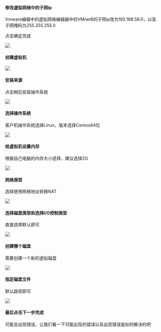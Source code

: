 #### 修改虚拟网络中的子网ip

Vmware编辑中的虚拟网络编辑器中的VMnet8的子网ip改为192.168.56.0，以及子网掩码为255.255.255.0

点击确定完成

![](/assets/图3-1.png)

#### 创建虚拟机

![](/assets/图3-2.png)

#### 安装来源

点击稍后安装操作系统

![](/assets/图3-3.png)

#### 选择操作系统

客户机操作系统选择Linux，版本选择Centos64位

![](/assets/图3-4.png)

#### 给虚拟机设置内存

根据自己电脑的内存大小选择，建议选择2G

![](/assets/图3-5.png)

#### 网络类型

选择使用网络地址转换NAT

![](/assets/图3-6.png)

#### 选择磁盘类型和选择I/O控制类型

直接选择默认即可

![](/assets/图3-7.png)

#### 创建哪个磁盘

需要创建一个新的虚拟磁盘

![](/assets/图3-8.png)

#### 指定磁盘文件

默认路径即可

![](/assets/图3-33.png)

#### 最后点击下一步完成

可能会出现错误，让我们看一下可能出现的错误以及出现错误是如何解决的吧

